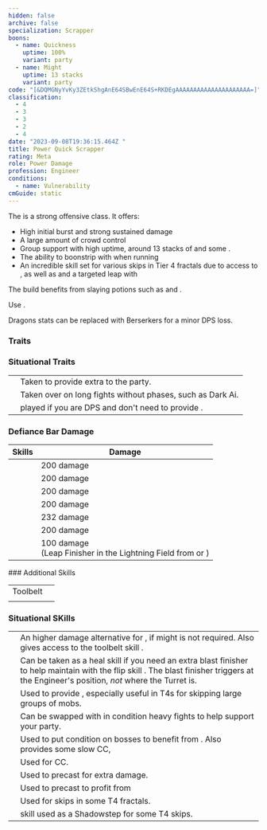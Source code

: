 ```yaml
---
hidden: false
archive: false
specialization: Scrapper
boons:
  - name: Quickness
    uptime: 100%
    variant: party
  - name: Might
    uptime: 13 stacks
    variant: party
code: "[&DQMGNyYvKy3ZEtkShgAnE64SBwEnE64S+RKDEgAAAAAAAAAAAAAAAAAAAAA=]"
classification:
  - 4
  - 3
  - 3
  - 2
  - 4
date: "2023-09-08T19:36:15.464Z "
title: Power Quick Scrapper
rating: Meta
role: Power Damage
profession: Engineer
conditions:
  - name: Vulnerability
cmGuide: static
---
```

 
The <Specialization text="Power Quick Scrapper" name="Scrapper"/> is a strong offensive <Boon name="Quickness"/> class.
It offers:

- High initial burst and strong sustained damage
- A large amount of crowd control
- Group support with high <Condition name="Vulnerability"/> uptime, around 13 stacks of <Boon name="Might"/> and some <Boon name="Protection"/>.
- The ability to boonstrip with <Skill name="Detonate Mine Field"/> when running <Skill name="Throw Mine"/>
- An incredible skill set for various skips in Tier 4 fractals due to access to <Effect name="Stealth"/>, as well as <Effect name="Superspeed"/> and a targeted leap with <Skill name="Jump Shot"/>

The build benefits from slaying potions such as <Item name="Powerful Potion of slaying scarlets armies"/> and <Item name="Impact" type="Sigil"/>.

<Divider text="Equipment"/>

<CharacterWithAr>  
<Character title="Quick Scrapper" gear='{"attributes":{"profession":"Engineer","specialization":"Scrapper","data":{"Health":21232,"Armor":2343,"Power":3608,"Precision":1924,"Toughness":1225,"Vitality":1608,"Ferocity":1631,"Condition Damage":750,"Expertise":0,"Concentration":579,"Healing Power":0,"Agony Resistance":150,"Condition Duration":0,"Boon Duration":0.386,"Critical Chance":1.04,"Critical Damage":2.5873333333333335,"Power Coefficient":3397,"Power2 Coefficient":0,"Burning Coefficient":0,"Bleeding Coefficient":7.98,"Poison Coefficient":3.3,"Torment Coefficient":0,"Confusion Coefficient":0,"Flat DPS":0,"Bleeding Duration":0.33,"Siphon Base Coefficient":139.75,"Effective Power":28849.267713533845,"NonCrit Effective Power":11150.193653774999,"Power DPS":37736.21964685193,"Power2 DPS":0,"Siphon DPS":139.75,"Bleeding Damage":96.3125,"Bleeding Stacks":10.6134,"Bleeding DPS":1022.2030875,"Burning Damage":355.421875,"Burning Stacks":0,"Burning DPS":0,"Confusion Damage":103.55175,"Confusion Stacks":0,"Confusion DPS":0,"Poison Damage":112.84375,"Poison Stacks":3.3,"Poison DPS":372.384375,"Torment Damage":142.74375,"Torment Stacks":0,"Torment DPS":0,"Damage":39270.55710935193,"Effective Health":98998161.19402987,"Survivability":50329.517638042635,"Effective Healing":390,"Healing":390}},"armor":{"weight":"Medium","helmAffix":"Berserker","helmRuneId":24836,"helmRune":"Scholar","helmRuneCount":6,"helmInfusionId":37131,"shouldersAffix":"Berserker","shouldersRuneId":24836,"shouldersRune":"Scholar","shouldersRuneCount":6,"shouldersInfusionId":37131,"coatAffix":"Berserker","coatRuneId":24836,"coatRune":"Scholar","coatRuneCount":6,"coatInfusionId":37131,"glovesAffix":"Berserker","glovesRuneId":24836,"glovesRune":"Scholar","glovesRuneCount":6,"glovesInfusionId":37131,"leggingsAffix":"Dragon","leggingsRuneId":24836,"leggingsRune":"Scholar","leggingsRuneCount":6,"leggingsInfusionId":37131,"bootsAffix":"Berserker","bootsRuneId":24836,"bootsRune":"Scholar","bootsRuneCount":6,"bootsInfusionId":37131},"weapon":{"weapon1MainId":30690,"weapon1MainType":"Hammer","weapon1MainSigil1Id":24615,"weapon1MainAffix":"Berserker","weapon1MainInfusion1Id":37131,"weapon1MainInfusion2Id":37131,"weapon1MainSigil2Id":24868,"weapon2MainInfusion2Id":37131,"weapon2MainSigil2Id":24868},"backAndTrinket":{"backItemAffix":"Dragon","backItemInfusion1Id":37131,"backItemInfusion2Id":37131,"amuletAffix":"Berserker","ring1Affix":"Berserker","ring1Infusion1Id":37131,"ring1Infusion2Id":37131,"ring1Infusion3Id":37131,"ring2Affix":"Berserker","ring2Infusion1Id":37131,"ring2Infusion2Id":37131,"ring2Infusion3Id":37131,"accessory1Affix":"Berserker","accessory1InfusionId":37131,"accessory2Affix":"Berserker","accessory2InfusionId":37131},"consumables":{"foodId":91805,"utilityId":77569},"skills":{"healId":30881,"utility1Id":5805,"utility2Id":30337,"utility3Id":31248,"eliteId":""},"assumedBuffs":{"value":[{"id":"might","type":"Boon"},{"id":"fury","type":"Boon"},{"id":"protection","type":"Boon"},{"id":"vulnerability","type":"Condition"},{"id":"jade-bot","gw2id":96613,"type":"Item"},{"id":"omnipotion","gw2id":79722,"type":"Item"}]},"traits":{"selection":[[1914,1923,526],[1882,1892,1947],[1917,1860,2052]],"lines":[38,6,43]}}'>

Use <Item id="100947"/>.

Dragons stats can be replaced with Berserkers for a minor DPS loss.

</Character>
</CharacterWithAr>

<Divider text="Build"/>

<Grid>
<GridItem sm="7">

### Traits
<Traits traits1Id="6" traits1="Explosives" traits1SelectedIds="1882,1892,1947" traits2Id="38" traits2="Firearms" traits2SelectedIds="1914,1923,526" traits3Id="43" traits3="Scrapper" traits3SelectedIds="1917,1860,2052"/>

### Situational Traits

|                                                              |                                                                                             |
| ------------------------------------------------------------ | ------------------------------------------------------------------------------------------- |
| <Trait name="Pinpoint Distribution" size="big" disableText/> | Taken to provide extra <Boon name="Might"/> to the party.                                   |
| <Trait name="Aim Assisted Rocket" size="big" disableText/>   | Taken over <Trait name="Explosive Temper"/> on long fights without phases, such as Dark Ai. |
| <Trait name="Applied Force" size="big" disableText/>         | played if you are DPS and don't need to provide <Boon name="Quickness"/>.                   |

### Defiance Bar Damage

| Skills                                                                 | Damage                                                        |
| -------------------------------------------------------------------------- | ------------------------------------------------------------------ |
| <Skill name="thunderclap" profession="engineer"/>   | 200 damage                                                         |
| <Skill name="Static Shock"/>                      | 200 damage                                                         |
| <Skill name="sparecapacitor"/>                      | 200 damage                                                         |
| <Skill name="supplycrate"/>                         | 200 damage                                                         |
| <Skill name="blastgyro"/>                           | 232 damage                                                         |
| <Skill name="throwmine" profession="engineer"/>     | 200 damage                                                         |
| <Skill name="Rocket Charge" profession="engineer"/> | 100 damage <br/> (Leap Finisher in the Lightning Field from <Skill name="Function Gyro"/> or <Skill name="sparecapacitor"/>) |

</GridItem>
<GridItem sm="5">
### Additional Skills

|                                           |                                                                                                                                                                                                                   |
| ----------------------------------------- | ----------------------------------------------------------------------------------------------------------------------------------------------------------------------------------------------------------------- |
| Toolbelt                                  | <Skill id="21661" size="big" disableText/><Skill id="6172" size="big" disableText/><Skill id="6164" size="big" disableText/><Skill id="29665" size="big" disableText/><Skill id="56921" size="big" disableText/> |
| <Skill id="6020" size="big" disableText/> | <Skill id="5882" size="big" disableText/><Skill id="5807" size="big" disableText/><Skill id="5808" size="big" disableText/><Skill id="5809" size="big" disableText/><Skill id="5806" size="big" disableText/>     |

### Situational SKills

|                                                         |                                                                                                                                                                                                                                       |
| ------------------------------------------------------- | ------------------------------------------------------------------------------------------------------------------------------------------------------------------------------------------------------------------------------------- |
| <Skill name="Shredder Gyro" size="big" disableText/>        | An higher damage alternative for <Skill name="Blast Gyro"/>, if might is not required. Also gives access to the toolbelt skill <Skill name="Spare Capacitor"/>. |
| <Skill name="Healing Turret" size="big" disableText/>        | Can be taken as a heal skill if you need an extra blast finisher to help maintain <Boon name="Quickness"/> with the flip skill <Skill id="5961"/>. The blast finisher triggers at the Engineer's position, *not* where the Turret is. |
| <Skill name="Sneak Gyro" size="big" disableText/>       | Used to provide <Effect name="Stealth"/>, especially useful in T4s for skipping large groups of mobs.                                                                                                                             |
| <Skill name="Purge Gyro" size="big" disableText/>       | Can be swapped with <Skill name="Shredder Gyro"/> in condition heavy fights to help support your party.                                                                                                                               |
| <Skill name="Elite Mortar Kit" size="big" disableText/> | Used to put condition on bosses to benefit from <Trait name="Modified Ammunition"/>. Also provides some slow CC,                                                                                                                       |
| <Skill name="Supply Crate" size="big" disableText/>     | Used for CC.                                                                                                                                                                                                                          |
| <Skill name="Bomb Kit" size="big" disableText/>         | Used to precast <Skill name="Big ol Bomb"/> for extra damage.                                                                                                                                                                         |
| <Skill name="Bulwark Gyro" size="big" disableText/>     | Used to precast <Skill name="Defense Field"/> to profit from <Trait name="Object in Motion"/>                                                                                                                                         |
| <Skill name="Rocket Boots" size="big" disableText/>     | Used for skips in some T4 fractals.                                                                                                                                                                                                   |
| <Skill name="Shift Signet" size="big" disableText/>     | <Specialization name="Mechanist"/> skill used as a Shadowstep for some T4 skips.                                                                                                                                                      |

</GridItem>
</Grid>
